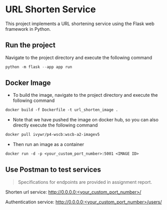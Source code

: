 # URL Shorten Service
This project implements a URL shortening service using the Flask web framework in Python.
## Run the project
Navigate to the project directory  and execute the following command
```python
python -m flask --app app run
```
## Docker Image
- To build the image, navigate to the project directory and execute the following command
```dockerfile
docker build -f Dockerfile -t url_shorten_image . 
```
- Note that we have pushed the image on docker hub, so you can also directly execute the following command
```dockerfile
docker pull ivywr/p4-wscb:wscb-a2-imagev5
```
- Then run an image as a container
```dockerfile
docker run -d -p <your_custom_port_number>:5001 <IMAGE ID>
```
## Use Postman to test services
> Specifications for endpoints are provided in assignment report.

Shorten url service: http://0.0.0.0:<your_custom_port_number>/

Authentication service: http://0.0.0.0:<your_custom_port_number>/users/